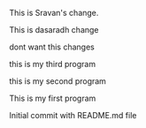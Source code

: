 This is Sravan's change.

This is dasaradh change

dont want this changes

this is my third program

this is my second program

This is my first program

Initial commit with README.md file


